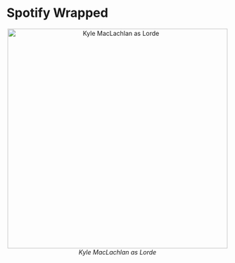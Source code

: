 # Spotify Wrapped
<p align="center">
  <img src="images/kyle.jpg" alt="Kyle MacLachlan as Lorde" width="500" />
  <br>
  <em>Kyle MacLachlan as Lorde</em> 
</p>

